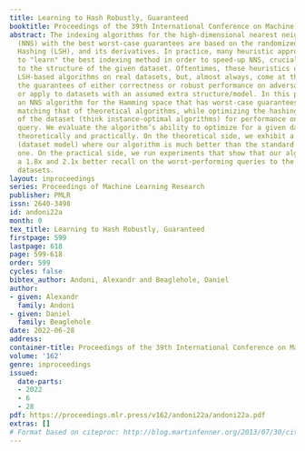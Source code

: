 ```yaml
---
title: Learning to Hash Robustly, Guaranteed
booktitle: Proceedings of the 39th International Conference on Machine Learning
abstract: The indexing algorithms for the high-dimensional nearest neighbor search
  (NNS) with the best worst-case guarantees are based on the randomized Locality Sensitive
  Hashing (LSH), and its derivatives. In practice, many heuristic approaches exist
  to "learn" the best indexing method in order to speed-up NNS, crucially adapting
  to the structure of the given dataset. Oftentimes, these heuristics outperform the
  LSH-based algorithms on real datasets, but, almost always, come at the cost of losing
  the guarantees of either correctness or robust performance on adversarial queries,
  or apply to datasets with an assumed extra structure/model. In this paper, we design
  an NNS algorithm for the Hamming space that has worst-case guarantees essentially
  matching that of theoretical algorithms, while optimizing the hashing to the structure
  of the dataset (think instance-optimal algorithms) for performance on the minimum-performing
  query. We evaluate the algorithm’s ability to optimize for a given dataset both
  theoretically and practically. On the theoretical side, we exhibit a natural setting
  (dataset model) where our algorithm is much better than the standard theoretical
  one. On the practical side, we run experiments that show that our algorithm has
  a 1.8x and 2.1x better recall on the worst-performing queries to the MNIST and ImageNet
  datasets.
layout: inproceedings
series: Proceedings of Machine Learning Research
publisher: PMLR
issn: 2640-3498
id: andoni22a
month: 0
tex_title: Learning to Hash Robustly, Guaranteed
firstpage: 599
lastpage: 618
page: 599-618
order: 599
cycles: false
bibtex_author: Andoni, Alexandr and Beaglehole, Daniel
author:
- given: Alexandr
  family: Andoni
- given: Daniel
  family: Beaglehole
date: 2022-06-28
address:
container-title: Proceedings of the 39th International Conference on Machine Learning
volume: '162'
genre: inproceedings
issued:
  date-parts:
  - 2022
  - 6
  - 28
pdf: https://proceedings.mlr.press/v162/andoni22a/andoni22a.pdf
extras: []
# Format based on citeproc: http://blog.martinfenner.org/2013/07/30/citeproc-yaml-for-bibliographies/
---
```

